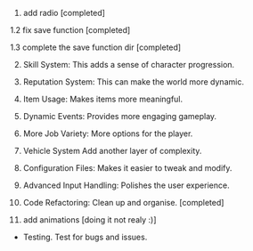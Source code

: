 
1. add radio [completed] 

1.2 fix save function [completed]

1.3 complete the save function dir  [completed]

2. Skill System: This adds a sense of character progression.

3. Reputation System: This can make the world more dynamic.

4. Item Usage: Makes items more meaningful.

5. Dynamic Events: Provides more engaging gameplay.

6. More Job Variety: More options for the player.

7. Vehicle System Add another layer of complexity.

8. Configuration Files: Makes it easier to tweak and modify.

9. Advanced Input Handling: Polishes the user experience.

10. Code Refactoring: Clean up and organise. [completed]

11. add animations [doing it not realy :)]

- Testing. Test for bugs and issues.
    
    
